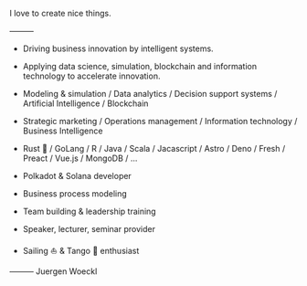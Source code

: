 
I love to create nice things.

———

* Driving business innovation by intelligent systems. 

* Applying data science, simulation, blockchain and information technology to accelerate innovation. 

* Modeling & simulation / Data analytics / Decision support systems / Artificial Intelligence / Blockchain

* Strategic marketing / Operations management / Information technology / Business Intelligence

* Rust 🦀 / GoLang / R / Java / Scala / Jacascript / Astro / Deno / Fresh / Preact / Vue.js / MongoDB / ...

* Polkadot & Solana developer

* Business process modeling

* Team building & leadership training

* Speaker, lecturer, seminar provider

* Sailing ⛵️ & Tango 🕺 enthusiast 

———
Juergen Woeckl 
